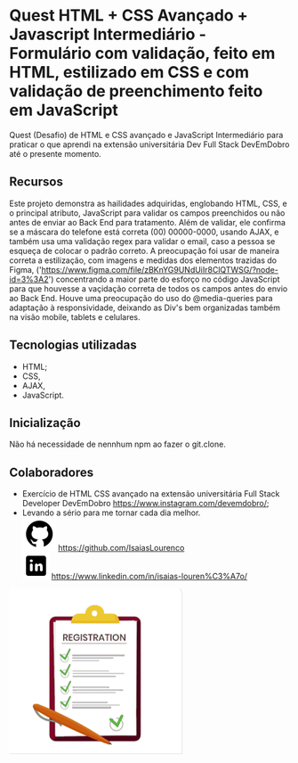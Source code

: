 # Quest HTML + CSS Avançado + Javascript Intermediário - Formulário com validação, feito em HTML, estilizado em CSS e com validação de preenchimento feito em JavaScript

Quest (Desafio) de HTML e CSS avançado e JavaScript Intermediário para praticar o que aprendi na extensão universitária Dev Full Stack DevEmDobro até o presente momento.

## Recursos

Este projeto demonstra as hailidades adquiridas, englobando HTML, CSS, e o principal atributo, JavaScript para validar os campos preenchidos ou não antes de enviar ao Back End para tratamento. Além de validar, ele confirma se a máscara do telefone está correta (00) 00000-0000, usando AJAX, e também usa uma validação regex para validar o email, caso a pessoa se esqueça de colocar o padrão correto.
A preocupação foi usar de maneira correta a estilização, com imagens e medidas dos elementos trazidas do Figma, ('https://www.figma.com/file/zBKnYG9UNdUiIr8ClQTWSG/?node-id=3%3A2') concentrando a maior parte do esforço no código JavaScript para que houvesse a vaçidação correta de todos os campos antes do envio ao Back End. Houve uma preocupação do uso do @media-queries para adaptação à responsividade, deixando as Div's bem organizadas também na visão mobile, tablets e celulares.

## Tecnologias utilizadas

- HTML;
- CSS,
- AJAX,
- JavaScript.

## Inicialização

Não há necessidade de nennhum npm ao fazer o git.clone.

## Colaboradores

- Exercício de HTML CSS avançado na extensão universitária Full Stack Developer DevEmDobro https://www.instagram.com/devemdobro/;
- Levando a sério para me tornar cada dia melhor.<br> 
<img src="./src/images/logotipo-do-github.png" alt="Github"> https://github.com/IsaiasLourenco<br>
<img src="./src/images/logotipo-do-linkedin.png" alt="Linkedin"> https://www.linkedin.com/in/isaias-louren%C3%A7o/

<img src="./src/images/frmValidationJS.gif" alt="Delivering">
